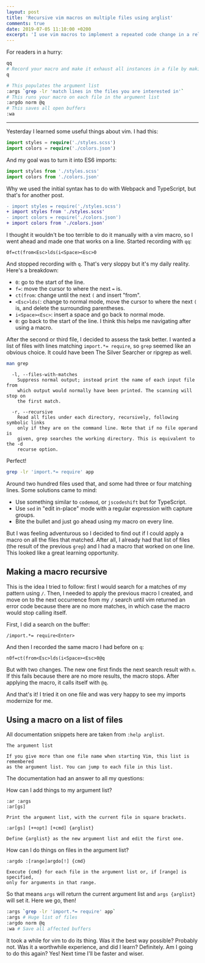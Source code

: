```yaml
---
layout: post
title: 'Recursive vim macros on multiple files using arglist'
comments: true
date: 2019-07-05 11:10:00 +0200
excerpt: 'I use vim macros to implement a repeated code change in a relatively big codebase. I learn of a way to apply macros that exhaust occurrences in one file across multiple files using only vim.'
---
```


For readers in a hurry:

```bash
qq
# Record your macro and make it exhaust all instances in a file by making it recursive
q

# This populates the argument list
:args `grep -lr 'match lines in the files you are interested in'`
# This runs your macro on each file in the argument list
:argdo norm @q
# This saves all open buffers
:wa
```

---

Yesterday I learned some useful things about vim. I had this:

```typescript
import styles = require('./styles.scss')
import colors = require('./colors.json')
```

And my goal was to turn it into ES6 imports:

```typescript
import styles from './styles.scss'
import colors from './colors.json'
```

Why we used the initial syntax has to do with Webpack and TypeScript, but that's for another post.

```diff
- import styles = require('./styles.scss')
+ import styles from './styles.scss'
- import colors = require('./colors.json')
+ import colors from './colors.json'
```

I thought it wouldn't be too terrible to do it manually with a vim macro, so I went ahead and made one that works on a line. Started recording with `qq`:

```vim
0f=ct(from<Esc>lds(i<Space><Esc>0
```

And stopped recording with `q`. That's very sloppy but it's my daily reality. Here's a breakdown:

- `0`: go to the start of the line.
- `f=`: move the cursor to where the next `=` is.
- `ct(from`: change until the next `(` and insert "from".
- `<Esc>lds(`: change to normal mode, move the cursor to where the next `(` is, and delete the surrounding parentheses.
- `i<Space><Esc>`: insert a space and go back to normal mode.
- `0`: go back to the start of the line. I think this helps me navigating after using a macro.

After the second or third file, I decided to assess the task better. I wanted a list of files with lines matching `import.*= require`, so `grep` seemed like an obvious choice. It could have been The Silver Searcher or ripgrep as well.

```bash
man grep
```

```
  -l, --files-with-matches
    Suppress normal output; instead print the name of each input file from
    which output would normally have been printed. The scanning will stop on
    the first match.

  -r, --recursive
    Read all files under each directory, recursively, following symbolic links
    only if they are on the command line. Note that if no file operand is
    given, grep searches the working directory. This is equivalent to the -d
    recurse option.
```

Perfect!

```bash
grep -lr 'import.*= require' app
```

Around two hundred files used that, and some had three or four matching lines. Some solutions came to mind:

- Use something similar to `codemod`, or `jscodeshift` but for TypeScript.
- Use `sed` in "edit in-place" mode with a regular expression with capture groups.
- Bite the bullet and just go ahead using my macro on every line.

But I was feeling adventurous so I decided to find out if I could apply a macro on all the files that matched. After all, I already had that list of files (the result of the previous `grep`) and I had a macro that worked on one line. This looked like a great learning opportunity.

## Making a macro recursive

This is the idea I tried to follow: first I would search for a matches of my pattern using `/`. Then, I needed to apply the previous macro I created, and move on to the next occurrence from my `/` search until vim returned an error code because there are no more matches, in which case the macro would stop calling itself.

First, I did a search on the buffer:

```vim
/import.*= require<Enter>
```

And then I recorded the same macro I had before on `q`:

```vim
n0f=ct(from<Esc>lds(i<Space><Esc>0@q
```

But with two changes. The new one first finds the next search result with `n`. If this fails because there are no more results, the macro stops. After applying the macro, it calls itself with `@q`.

And that's it! I tried it on one file and was very happy to see my imports modernize for me.

## Using a macro on a list of files

All documentation snippets here are taken from `:help arglist`.

```
The argument list

If you give more than one file name when starting Vim, this list is remembered
as the argument list. You can jump to each file in this list.
```

The documentation had an answer to all my questions:

How can I add things to my argument list?

```
:ar :args
:ar[gs]

Print the argument list, with the current file in square brackets.

:ar[gs] [++opt] [+cmd] {arglist}

Define {arglist} as the new argument list and edit the first one.
```

How can I do things on files in the argument list?

```
:argdo :[range]argdo[!] {cmd}

Execute {cmd} for each file in the argument list or, if [range] is specified,
only for arguments in that range.
```

So that means `args` will return the current argument list and `args {arglist}` will set it. Here we go, then!

```bash
:args `grep -lr 'import.*= require' app`
:args # Huge list of files
:argdo norm @q
:wa # Save all affected buffers
```

It took a while for vim to do its thing. Was it the best way possible? Probably not. Was it a worthwhile experience, and did I learn? Definitely. Am I going to do this again? Yes! Next time I'll be faster and wiser.
